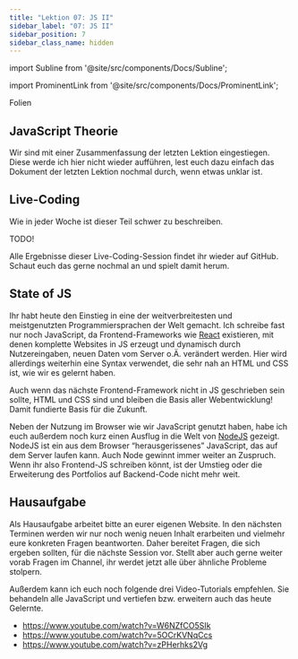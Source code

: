 ```yaml
---
title: "Lektion 07: JS II"
sidebar_label: "07: JS II"
sidebar_position: 7
sidebar_class_name: hidden
---
```


import Subline from '@site/src/components/Docs/Subline';

<Subline text="Wenn dies, dann das" />

import ProminentLink from '@site/src/components/Docs/ProminentLink';

<ProminentLink link="https://docs.google.com/presentation/d/1nYr8Eq0vkfwCLHqhGweGLxXr1c7Xq-fPF_vrB7ID06Q">Folien</ProminentLink>

## JavaScript Theorie

Wir sind mit einer Zusammenfassung der letzten Lektion eingestiegen. Diese werde ich hier nicht wieder aufführen, lest euch dazu einfach das Dokument der letzten Lektion nochmal durch, wenn etwas unklar ist.

## Live-Coding

Wie in jeder Woche ist dieser Teil schwer zu beschreiben.

TODO!

Alle Ergebnisse dieser Live-Coding-Session findet ihr wieder auf GitHub. Schaut euch das gerne nochmal an und spielt damit herum.

## State of JS

Ihr habt heute den Einstieg in eine der weitverbreitesten und meistgenutzten Programmiersprachen der Welt gemacht. Ich schreibe fast nur noch JavaScript, da Frontend-Frameworks wie [React](https://reactjs.org/) existieren, mit denen komplette Websites in JS erzeugt und dynamisch durch Nutzereingaben, neuen Daten vom Server o.Ä. verändert werden.
Hier wird allerdings weiterhin eine Syntax verwendet, die sehr nah an HTML und CSS ist, wie wir es gelernt haben.

Auch wenn das nächste Frontend-Framework nicht in JS geschrieben sein sollte, HTML und CSS sind und bleiben die Basis aller Webentwicklung! Damit fundierte Basis für die Zukunft.

Neben der Nutzung im Browser wie wir JavaScript genutzt haben, habe ich euch außerdem noch kurz einen Ausflug in die Welt von [NodeJS](https://nodejs.org/en/) gezeigt. NodeJS ist ein aus dem Browser “herausgerissenes” JavaScript, das auf dem Server laufen kann. Auch Node gewinnt immer weiter an Zuspruch. Wenn ihr also Frontend-JS schreiben könnt, ist der Umstieg oder die Erweiterung des Portfolios auf Backend-Code nicht mehr weit.

## Hausaufgabe

Als Hausaufgabe arbeitet bitte an eurer eigenen Website. In den nächsten Terminen werden wir nur noch wenig neuen Inhalt erarbeiten und vielmehr eure konkreten Fragen beantworten. Daher bereitet Fragen, die sich ergeben sollten, für die nächste Session vor. Stellt aber auch gerne weiter vorab Fragen im Channel, ihr werdet jetzt alle über ähnliche Probleme stolpern.

Außerdem kann ich euch noch folgende drei Video-Tutorials empfehlen. Sie behandeln alle JavaScript und vertiefen bzw. erweitern auch das heute Gelernte.

- https://www.youtube.com/watch?v=W6NZfCO5SIk
- https://www.youtube.com/watch?v=5OCrKVNqCcs
- https://www.youtube.com/watch?v=zPHerhks2Vg
